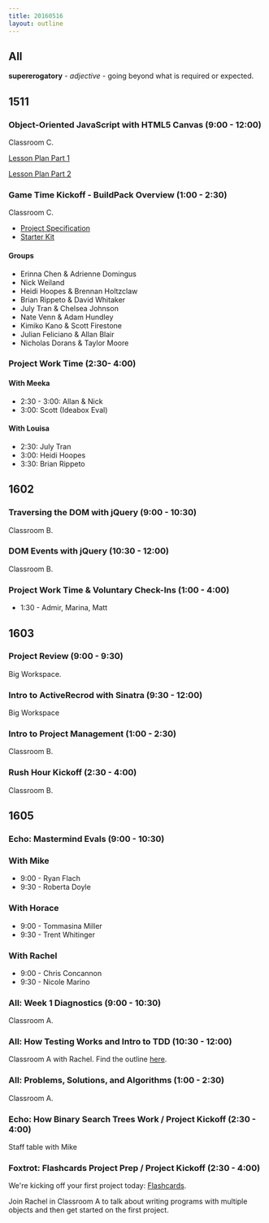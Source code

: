 ```yaml
---
title: 20160516
layout: outline
---
```


## All

**supererogatory** - _adjective_ - going beyond what is required or
expected.

## 1511

### Object-Oriented JavaScript with HTML5 Canvas (9:00 - 12:00)

Classroom C.

[Lesson Plan Part 1](https://github.com/mdn/advanced-js-fundamentals-ck/blob/gh-pages/tutorials/03-object-oriented-javascript/03-canvas-and-object-oriented-javascript.md)

[Lesson Plan Part 2](https://github.com/mdn/advanced-js-fundamentals-ck/blob/gh-pages/tutorials/03-object-oriented-javascript/01-introduction-to-object-oriented-javascript.md)

### Game Time Kickoff - BuildPack Overview (1:00 - 2:30)

Classroom C.

- [Project Specification](https://github.com/turingschool/lesson_plans/blob/master/ruby_04-apis_and_scalability/gametime_project.markdown)
- [Starter Kit](https://github.com/turingschool-examples/game-time-starter-kit)

#### Groups

* Erinna Chen & Adrienne Domingus
* Nick Weiland
* Heidi Hoopes & Brennan Holtzclaw
* Brian Rippeto & David Whitaker
* July Tran & Chelsea Johnson
* Nate Venn & Adam Hundley
* Kimiko Kano & Scott Firestone
* Julian Feliciano & Allan Blair
* Nicholas Dorans & Taylor Moore

### Project Work Time (2:30- 4:00)

#### With Meeka

- 2:30 - 3:00: Allan & Nick
- 3:00: Scott (Ideabox Eval)

#### With Louisa

- 2:30: July Tran
- 3:00: Heidi Hoopes
- 3:30: Brian Rippeto

## 1602

### Traversing the DOM with jQuery (9:00 - 10:30)

Classroom B.

### DOM Events with jQuery (10:30 - 12:00)

Classroom B.

### Project Work Time & Voluntary Check-Ins (1:00 - 4:00)

  * 1:30 - Admir, Marina, Matt


## 1603

### Project Review (9:00 - 9:30)

Big Workspace.

### Intro to ActiveRecrod with Sinatra (9:30 - 12:00)

Big Workspace

### Intro to Project Management (1:00 - 2:30)

Classroom B.

### Rush Hour Kickoff (2:30 - 4:00)

Classroom B.


## 1605

### Echo: Mastermind Evals (9:00 - 10:30)

### With Mike
* 9:00 - Ryan Flach
* 9:30 - Roberta Doyle

### With Horace
* 9:00 - Tommasina Miller
* 9:30 - Trent Whitinger

### With Rachel
* 9:00 - Chris Concannon
* 9:30 - Nicole Marino

### All: Week 1 Diagnostics (9:00 - 10:30)

Classroom A.

### All: How Testing Works and Intro to TDD (10:30 - 12:00)

Classroom A with Rachel. Find the outline [here](https://github.com/turingschool/lesson_plans/blob/master/ruby_01-object_oriented_programming_with_ruby/how_testing_works.markdown).

### All: Problems, Solutions, and Algorithms (1:00 - 2:30)

Classroom A.

### Echo: How Binary Search Trees Work / Project Kickoff (2:30 - 4:00)

Staff table with Mike

### Foxtrot: Flashcards Project Prep / Project Kickoff (2:30 - 4:00)

We're kicking off your first project today: [Flashcards](https://github.com/turingschool/curriculum/blob/master/source/projects/flashcards.markdown).

Join Rachel in Classroom A to talk about writing programs with multiple objects and then get started on the first project.

